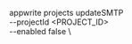 appwrite projects updateSMTP \
        --projectId <PROJECT_ID> \
        --enabled false \








